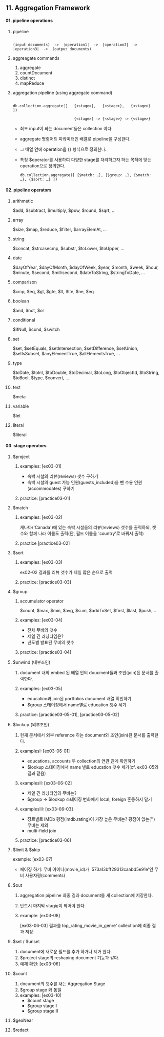 ## 11. Aggregation Framework


#### 01. pipeline operations
01. pipeline

    ```    
    
    (input documents)  ->  |operation1|  ->  |operation2|  ->  |operation3|  ->  (output documents) 

    ```

02. aggreagate commands
    
    1)  aggregate
    2)  countDocument
    3)  distinct
    4)  mapReduce

03. aggregation pipeline (using aggregate command)
    
    ```

    db.collection.aggregate([   {<stage>},   {<stage>},   {<stage>}   ])

                                {<stage>} -> {<stage>} -> {<stage>}

    ```

    -   최초 input이 되는 document들은 collection 이다.
    -   aggregate 명령어의 파라미터인 배열로 pipeline을 구성한다.
    -   그 배열 안에 operation을 {<stage>} 형식으로 정의한다.
    -   특정 $operator를 사용하여 다양한 stage를 처리하고자 하는 목적에 맞는 operation으로 정의한다.

        ```
        db.collection.aggregate([ {$match: …}, {$group: …}, {$match: …}, {$sort: …} ])
        
        ```




#### 02. pipeline operators
01. arithmetic
            
    $add, $subtract, $multiply, $pow, $round, $sqrt, ...

02. array
            
    $size, $map, $reduce, $filter, $arrayElemAt, ...

03. string

    $concat, $strcasecmp, $substr, $toLower, $toUpper, ...
        
04. date

    $dayOfYear, $dayOfMonth, $dayOfWeek, $year, $month, $week, $hour, $minute, $second, $millisecond, $dateToString, $stringToDate, ... 

05. comparison

    $cmp, $eq, $gt, $gte, $lt, $lte, $ne, $eq

06. boolean

    $and, $not, $or

07. conditional

    $ifNull, $cond, $switch
            
08. set

    $set, $setEquals, $setIntersection, $setDifference, $setUnion, $setIsSubset, $anyElementTrue, $allElementsTrue, ...

09. type

    $toDate, $toInt, $toDouble, $toDecimal, $toLong, $toObjectId, $toString, $toBool, $type, $convert, ...

10. text

    $meta

11. variable

    $let
            
12. literal 

    $literal



#### 03. stage operators
01. $project

    1)  examples: [ex03-01]
        
        -   숙박 시설의 리뷰(reviews) 갯수 구하기
        -   숙박 시설의 guest 가능 인원(guests_included)을 뺀 수용 인원(accommodates) 구하기

    2)  practice: [practice03-01]

2.  $match

    1)  examples: [ex03-02]

        캐나다('Canada')에 있는 숙박 시설들의 리뷰(reviews) 갯수를 출력하되,
        갯수와 함께 나라 이름도 출력(단, 필드 이름을 'country'로 바꿔서 출력)

    2)  practice [practice03-02]


3. $sort
    
    1)  examples: [ex03-03]

        ex02-02 결과를 리뷰 갯수가 제일 많은 순으로 출력

    2)  practice: [practice03-03]

4. $group
    
    1)  accumulator operator

        $count, $max, $min, $avg, $sum, $addToSet, $first, $last, $push, ...

    2)  examples: [ex03-04]

        -   전체 무비의 갯수
        -   제일 긴 러닝타임은?
        -   년도별 발표된 무비의 갯수

    3)  practice: [practice03-04]


5. $unwind (내부조인)
    
    1) document 내의 embed 된 배열 안의 doucment들과 조인(join)된 문서를 출력한다.

    2) examples: [ex03-05]

        -   education과 join된 portfolios document 배열 확인하기
        -   $group 스테이징에서 name별로 education 갯수 세기

    3) practice: [practice03-05-01], [practice03-05-02]


6. $lookup (외부조인)

    1) 현재 문서에서 외부 reference 하는 document와 조인(join)된 문서를 출력한다.

    2) examplesI: [ex03-06-01]

        -   educations, accounts 두 collection의 연관 관계 확인하기
        -   $lookup 스테이징에서 name 별로 education 갯수 세기(cf. ex03-05와 결과 같음)

    3) examplesII: [ex03-06-02]

        -   제일 긴 러닝타임의 무비는?
        -   $group -> $lookup 스테이징 변화에서 local, foreign 혼동하지 말기

    4) examplesIII: [ex03-06-03]
        -   쟝르별로 IMDb 평점(imdb.rating)이 가장 높은 무비는? 평점이 없는('') 무비는 제외
        -   multi-field join

    5) practice: [practice03-06]


7.  $limit & $skip
    
    example: [ex03-07]
    
    - 페이징 하기: 무비 아이디(movie_id)가 '573a13bff29313caabd5e91e'인 무비 사용자평(comments) 

8.  $out

    1)  aggregation pipeline 최종 결과 document를 새 collection에 저장한다.
    2)  반드시 마지막 stagig이 되어야 한다.
    3)  example: [ex03-08]

        [ex03-06-03] 결과를 top_rating_movie_in_genre' collection에 최종 결과 저장

9.  $set / $unset
    1)  document에 새로운 필드를 추가 하거나 제거 한다.
    2)  $project stage의 reshaping document 기능과 같다.
    3)  예제 확인: [ex03-06]

10. $count
    1)  document의 갯수를 새는 Aggregation Stage
    2)  $group stage 와 동일
    3)  examples: [ex03-10]
        - $count stage
        - $group stage I
        - $group stage II

11. $geoNear
12. $redact





     